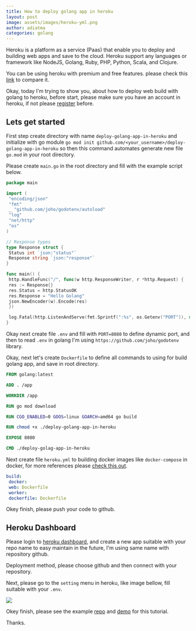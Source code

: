 ```yaml
---
title: How to deploy golang app in heroku
layout: post
image: assets/images/heroku-yml.png
author: adiatma
categories: golang
---
```


Heroku is a platform as a service (Paas) that enable you to deploy and building web apps and save to the cloud. Heroku support any languages or framework like NodeJS, Golang, Ruby, PHP, Python, Scala, and Clojure.

You can be using heroku with premium and free features. please check this [link](https://www.heroku.com/pricing) to compare it.

Okay, today I'm trying to show you, about how to deploy web build with golang to heroku, before start, please make sure you have an account in heroku, if not please [register](https://signup.heroku.com/) before.

## Lets get started

First step create directory with name `deploy-golang-app-in-heroku` and initialize with go module `go mod init github.com/<your_username>/deploy-golang-app-in-heroku` so then this command automates generate new file `go.mod` in your root directory.


Please create `main.go` in the root directory and fill with the example script below.

```go
package main

import (
 "encoding/json"
 "fmt"
 _ "github.com/joho/godotenv/autoload"
 "log"
 "net/http"
 "os"
)

// Response types
type Response struct {
 Status int `json:"status"`
 Response string `json:"response"`
}

func main() {
 http.HandleFunc("/", func(w http.ResponseWriter, r *http.Request) {
 res := Response{}
 res.Status = http.StatusOK
 res.Response = "Hello Golang"
 json.NewEncoder(w).Encode(res)
 })

 log.Fatal(http.ListenAndServe(fmt.Sprintf(":%s", os.Getenv("PORT")), nil))
}
```

Okay next create file `.env` and fill with `PORT=8080` to define dynamic port, and then to read `.env` in golang I'm using `https://github.com/joho/godotenv` library.

Okay, next let's create `Dockerfile` to define all commands to using for build golang app, and save in root directory.

```Dockerfile
FROM golang:latest

ADD . /app

WORKDIR /app

RUN go mod download

RUN CGO_ENABLED=0 GOOS=linux GOARCH=amd64 go build

RUN chmod +x ./deploy-golang-app-in-heroku

EXPOSE 8080

CMD ./deploy-golag-app-in-heroku
```

Next create file `heroku.yml` to building docker images like `docker-compose` in docker, for more references please [check this out](https://devcenter.heroku.com/articles/build-docker-images-heroku-yml).

```yml
build:
 docker:
 web: Dockerfile
 worker:
 dockerfile: Dockerfile
```

Okey finish, please push your code to github.

## Heroku Dashboard

Please login to [heroku dashboard](https://dashboard.heroku.com/), and create a new app suitable with your repo name to easy maintain in the future, I'm using same name with repository github.

Deployment method, please choose github and then connect with your repository.

Next, please go to the  `setting` menu in heroku, like image bellow, fill suitable with your `.env`.

<img src="{{ site.base_url }}/assets/images/config-var.png" />

Okey finish, please see the example [repo](https://github.com/adiatma/deploy-golang-app-in-heroku) and [demo](https://deploy-golang-app-in-heroku.herokuapp.com/) for this tutorial.

Thanks.